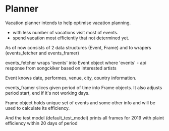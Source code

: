# Planner

Vacation planner intends to help optimise vacation planning.

- with less number of vacations visit most of events.
- spend vacation most efficiently that not determined yet. 

As of now consists of 2 data structures (Event, Frame) and to wrapers (events_fetcher and 
events_framer)

events_fetcher wraps 'events' into Event object where 'events' - api response from
songckiker based on interested artists

Event knows date, performes, venue, city, country information.

events_framer slices given period of time into Frame objects. It also adjusts
period start, end if it's not working days.

Frame object holds unique set of events and some other info and  will be used to calculate
its efficiency.

And the test model (default_test_model) prints all frames for 2019 with plaint efficiency within 20 days of 
period

